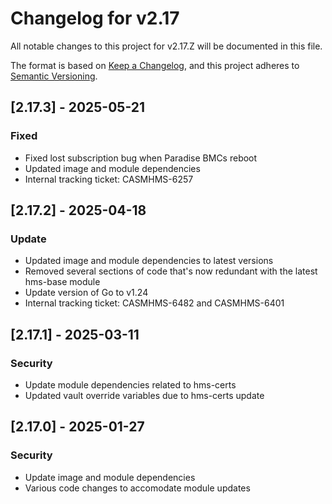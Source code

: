 # Changelog for v2.17

All notable changes to this project for v2.17.Z will be documented in this file.

The format is based on [Keep a Changelog](https://keepachangelog.com/en/1.0.0/),
and this project adheres to [Semantic Versioning](https://semver.org/spec/v2.0.0.html).

## [2.17.3] - 2025-05-21

### Fixed

- Fixed lost subscription bug when Paradise BMCs reboot
- Updated image and module dependencies
- Internal tracking ticket: CASMHMS-6257

## [2.17.2] - 2025-04-18

### Update

- Updated image and module dependencies to latest versions
- Removed several sections of code that's now redundant with the latest
  hms-base module
- Update version of Go to v1.24
- Internal tracking ticket: CASMHMS-6482 and CASMHMS-6401

## [2.17.1] - 2025-03-11

### Security

- Update module dependencies related to hms-certs
- Updated vault override variables due to hms-certs update

## [2.17.0] - 2025-01-27

### Security

- Update image and module dependencies
- Various code changes to accomodate module updates
